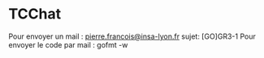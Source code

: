 # TCChat

Pour envoyer un mail :
pierre.francois@insa-lyon.fr  sujet: [GO]GR3-1
Pour envoyer le code par mail : gofmt -w


